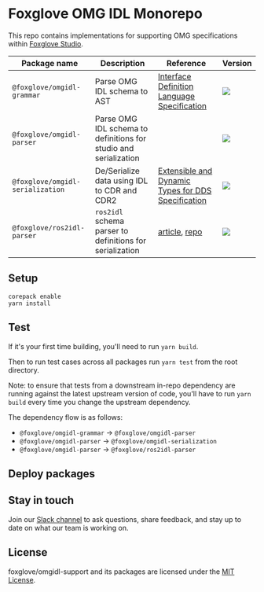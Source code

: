 # Foxglove OMG IDL Monorepo

This repo contains implementations for supporting OMG specifications within [Foxglove Studio](https://www.foxglove.dev).

| Package name                     | Description                                                      | Reference                                                                                                         | Version                                                                                                                      |
| -------------------------------- | ---------------------------------------------------------------- | ----------------------------------------------------------------------------------------------------------------- | ---------------------------------------------------------------------------------------------------------------------------- |
| `@foxglove/omgidl-grammar`       | Parse OMG IDL schema to AST                                      | [Interface Definition Language Specification](https://www.omg.org/spec/IDL/4.2/PDF)                               | [![](https://shields.io/npm/v/@foxglove/omgidl-grammar)](https://www.npmjs.com/package/@foxglove/omgidl-grammar)             |
| `@foxglove/omgidl-parser`        | Parse OMG IDL schema to definitions for studio and serialization |                                                                                                                   | [![](https://shields.io/npm/v/@foxglove/omgidl-parser)](https://www.npmjs.com/package/@foxglove/omgidl-parser)               |
| `@foxglove/omgidl-serialization` | De/Serialize data using IDL to CDR and CDR2                      | [Extensible and Dynamic Types for DDS Specification](https://www.omg.org/spec/DDS-XTypes/1.2/PDF)                 | [![](https://shields.io/npm/v/@foxglove/omgidl-serialization)](https://www.npmjs.com/package/@foxglove/omgidl-serialization) |
| `@foxglove/ros2idl-parser`       | `ros2idl` schema parser to definitions for serialization         | [article](https://design.ros2.org/articles/idl_interface_definition.html), [repo](https://github.com/ros2/rosidl) | [![](https://shields.io/npm/v/@foxglove/ros2idl-parser)](https://www.npmjs.com/package/@foxglove/ros2idl-parser)             |

## Setup

```
corepack enable
yarn install
```

## Test

If it's your first time building, you'll need to run `yarn build`.

Then to run test cases across all packages run `yarn test` from the root directory.

Note: to ensure that tests from a downstream in-repo dependency are running against the latest upstream version of code, you'll have to run `yarn build` every time you change the upstream dependency.

The dependency flow is as follows:

- `@foxglove/omgidl-grammar` -> `@foxglove/omgidl-parser`
- `@foxglove/omgidl-parser` -> `@foxglove/omgidl-serialization`
- `@foxglove/omgidl-parser` -> `@foxglove/ros2idl-parser`

## Deploy packages

## Stay in touch

Join our [Slack channel](https://foxglove.dev/join-slack) to ask questions, share feedback, and stay up to date on what our team is working on.

## License

foxglove/omgidl-support and its packages are licensed under the [MIT License](https://opensource.org/licenses/MIT).
